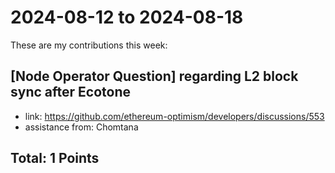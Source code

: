 # 2024-08-12 to 2024-08-18

These are my contributions this week:

## [Node Operator Question] regarding L2 block sync after Ecotone

- link: https://github.com/ethereum-optimism/developers/discussions/553
- assistance from: Chomtana


## Total: 1 Points